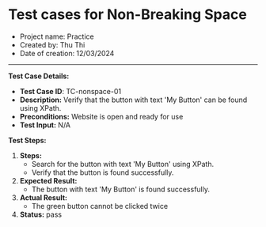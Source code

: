 # Test cases for Non-Breaking Space
- Project name: Practice
- Created by: Thu Thi
- Date of creation: 12/03/2024

 
---------------------------

**Test Case Details:**
- **Test Case ID**: TC-nonspace-01
- **Description:** Verify that the button with text 'My Button' can be found using XPath.
- **Preconditions:** Website is open and ready for use
- **Test Input:** N/A


**Test Steps:**

1. **Steps:**
    - Search for the button with text 'My Button' using XPath.
    - Verify that the button is found successfully.
2. **Expected Result:** 
    - The button with text 'My Button' is found successfully.
3. **Actual Result:**
    - The green button cannot be clicked twice
4. **Status:** pass
